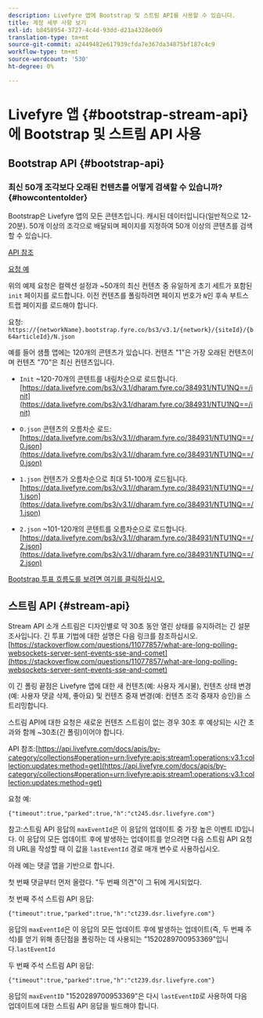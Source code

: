 ```yaml
---
description: Livefyre 앱에 Bootstrap 및 스트림 API를 사용할 수 있습니다.
title: 계정 세부 사항 보기
exl-id: b8458954-3727-4c4d-93dd-d21a4328e069
translation-type: tm+mt
source-git-commit: a2449482e617939cfda7e367da34875bf187c4c9
workflow-type: tm+mt
source-wordcount: '530'
ht-degree: 0%

---
```


# Livefyre 앱 {#bootstrap-stream-api}에 Bootstrap 및 스트림 API 사용

## Bootstrap API {#bootstrap-api}

### 최신 50개 조각보다 오래된 컨텐츠를 어떻게 검색할 수 있습니까?{#howcontentolder}

Bootstrap은 Livefyre 앱의 모든 콘텐츠입니다. 캐시된 데이터입니다(일반적으로 12-20분). 50개 이상의 조각으로 배달되며 페이지를 지정하여 50개 이상의 콘텐츠를 검색할 수 있습니다.

[API 참조](https://api.livefyre.com/docs/apis/by-category/collections#operation=urn:livefyre:apis:bootstrap:operations:bs3:v3.1:network:site:article:init:method=get)

[요청 예](https://data.livefyre.com/bs3/v3.1/dharam.fyre.co/384931/NTU1NQ==/init)

위의 예제 요청은 컬렉션 설정과 ~50개의 최신 컨텐츠 중 유일하게 초기 세트가 포함된 `init` 페이지를 로드합니다. 이전 컨텐츠를 폴링하려면 페이지 번호가 `N`인 후속 부트스트랩 페이지를 로드해야 합니다.

요청: `https://{networkName}.bootstrap.fyre.co/bs3/v3.1/{network}/{siteId}/{b64articleId}/N.json`

예를 들어 샘플 앱에는 120개의 콘텐츠가 있습니다. 컨텐츠 &quot;1&quot;은 가장 오래된 컨텐츠이며 컨텐츠 &quot;70&quot;은 최신 컨텐츠입니다.

* `Init` ~120-70개의 콘텐트를 내림차순으로 로드합니다. [https://data.livefyre.com/bs3/v3.1/dharam.fyre.co/384931/NTU1NQ==/init](https://data.livefyre.com/bs3/v3.1/dharam.fyre.co/384931/NTU1NQ==/init)

* `O.json` 콘텐츠의 오름차순 로드: [https://data.livefyre.com/bs3/v3.1//dharam.fyre.co/384931/NTU1NQ==/0.json](https://data.livefyre.com/bs3/v3.1//dharam.fyre.co/384931/NTU1NQ==/0.json)

* `1.json` 컨텐츠가 오름차순으로 최대 51-100개 로드됩니다. [https://data.livefyre.com/bs3/v3.1//dharam.fyre.co/384931/NTU1NQ==/1.json](https://data.livefyre.com/bs3/v3.1//dharam.fyre.co/384931/NTU1NQ==/1.json)

* `2.json` ~101-120개의 콘텐트를 오름차순으로 로드합니다. [https://data.livefyre.com/bs3/v3.1//dharam.fyre.co/384931/NTU1NQ==/2.json](https://data.livefyre.com/bs3/v3.1//dharam.fyre.co/384931/NTU1NQ==/2.json)

[Bootstrap 투표 흐름도를 보려면 여기를 클릭하십시오.](https://marketing-resource-help.s3.amazonaws.com/resources/help/en_US/livefyre/bootstrap-poll-flowchart.pdf)

## 스트림 API {#stream-api}

Stream API 소개
스트림은 디자인별로 약 30초 동안 열린 상태를 유지하려는 긴 설문 조사입니다. 긴 투표 기법에 대한 설명은 다음 링크를 참조하십시오.[https://stackoverflow.com/questions/11077857/what-are-long-polling-websockets-server-sent-events-sse-and-comet](https://stackoverflow.com/questions/11077857/what-are-long-polling-websockets-server-sent-events-sse-and-comet)

이 긴 폴링 끝점은 Livefyre 앱에 대한 새 컨텐츠(예: 사용자 게시물), 컨텐츠 상태 변경(예: 사용자 댓글 삭제, 좋아요) 및 컨텐츠 중재 변경(예: 컨텐츠 조각 중재자 승인)을 스트리밍합니다.

스트림 API에 대한 요청은 새로운 컨텐츠 스트림이 없는 경우 30초 후 예상되는 시간 초과와 함께 ~30초(긴 폴링)이어야 합니다.

API 참조:[https://api.livefyre.com/docs/apis/by-category/collections#operation=urn:livefyre:apis:stream1:operations:v3.1:collection:updates:method=get](https://api.livefyre.com/docs/apis/by-category/collections#operation=urn:livefyre:apis:stream1:operations:v3.1:collection:updates:method=get)

요청 예:

`{"timeout":true,"parked":true,"h":"ct245.dsr.livefyre.com"}`

참고:스트림 API 응답의 `maxEventId`은 이 응답의 업데이트 중 가장 높은 이벤트 ID입니다. 이 응답의 모든 업데이트 후에 발생하는 업데이트를 얻으려면 다음 스트림 API 요청의 URL을 작성할 때 이 값을 `lastEventId` 경로 매개 변수로 사용하십시오.

아래 예는 댓글 앱을 기반으로 합니다.

첫 번째 댓글부터 먼저 올렸다. &quot;두 번째 의견&quot;이 그 뒤에 게시되었다.

첫 번째 주석 스트림 API 응답:

`{"timeout":true,"parked":true,"h":"ct239.dsr.livefyre.com"}`

응답의 `maxEventId`은 이 응답의 모든 업데이트 후에 발생하는 업데이트(즉, 두 번째 주석)를 얻기 위해 종단점을 폴링하는 데 사용되는 &quot;1520289700953369&quot;입니다.`lastEventId`

두 번째 주석 스트림 API 응답:

`{"timeout":true,"parked":true,"h":"ct239.dsr.livefyre.com"}`

응답의 `maxEventID` &quot;1520289700953369&quot;은 다시 `lastEventID`로 사용하여 다음 업데이트에 대한 스트림 API 응답을 빌드해야 합니다.

